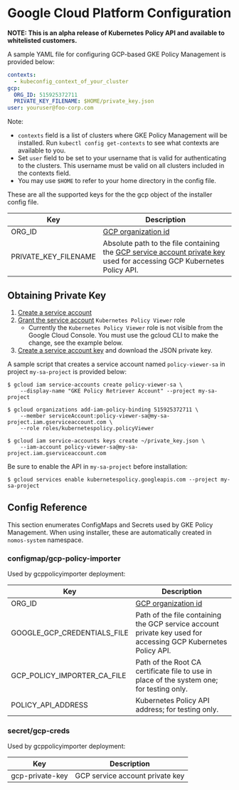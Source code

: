 # Google Cloud Platform Configuration

**NOTE: This is an alpha release of Kubernetes Policy API and available to
whitelisted customers.**

A sample YAML file for configuring GCP-based GKE Policy Management is provided
below:

```yaml
contexts:
  - kubeconfig_context_of_your_cluster
gcp:
  ORG_ID: 515925372711
  PRIVATE_KEY_FILENAME: $HOME/private_key.json
user: youruser@foo-corp.com
```

Note:

*   `contexts` field is a list of clusters where GKE Policy Management will be
    installed. Run `kubectl config get-contexts` to see what contexts are
    available to you.
*   Set `user` field to be set to your username that is valid for authenticating
    to the clusters. This username must be valid on all clusters included in the
    contexts field.
*   You may use `$HOME` to refer to your home directory in the config file.

These are all the supported keys for the the gcp object of the installer config
file.

Key                  | Description
-------------------- | -----------
ORG_ID               | [GCP organization id](https://cloud.google.com/resource-manager/docs/creating-managing-organization#retrieving_your_organization_id)
PRIVATE_KEY_FILENAME | Absolute path to the file containing the [GCP service account private key](#obtaining-private-key) used for accessing GCP Kubernetes Policy API.

## Obtaining Private Key

1.  [Create a service account][1]
2.  [Grant the service account][2] `Kubernetes Policy Viewer` role
    *   Currently the `Kubernetes Policy Viewer` role is not visible from the
        Google Cloud Console. You must use the gcloud CLI to make the change,
        see the example below.
3.  [Create a service account key][3] and download the JSON private key.

A sample script that creates a service account named `policy-viewer-sa` in
project `my-sa-project` is provided below:

```console
$ gcloud iam service-accounts create policy-viewer-sa \
    --display-name "GKE Policy Retriever Account" --project my-sa-project

$ gcloud organizations add-iam-policy-binding 515925372711 \
    --member serviceAccount:policy-viewer-sa@my-sa-project.iam.gserviceaccount.com \
    --role roles/kubernetespolicy.policyViewer

$ gcloud iam service-accounts keys create ~/private_key.json \
    --iam-account policy-viewer-sa@my-sa-project.iam.gserviceaccount.com
```

Be sure to enable the API in `my-sa-project` before installation:

```console
$ gcloud services enable kubernetespolicy.googleapis.com --project my-sa-project
```

## Config Reference

This section enumerates ConfigMaps and Secrets used by GKE Policy Management.
When using installer, these are automatically created in `nomos-system`
namespace.

### configmap/gcp-policy-importer

Used by gcppolicyimporter deployment:

Key                         | Description
--------------------------- | -----------
ORG_ID                      | [GCP organization id](https://cloud.google.com/resource-manager/docs/creating-managing-organization#retrieving_your_organization_id)
GOOGLE_GCP_CREDENTIALS_FILE | Path of the file containing the GCP service account private key used for accessing GCP Kubernetes Policy API.
GCP_POLICY_IMPORTER_CA_FILE | Path of the Root CA certificate file to use in place of the system one; for testing only.
POLICY_API_ADDRESS          | Kubernetes Policy API address; for testing only.

### secret/gcp-creds

Used by gcppolicyimporter deployment:

Key             | Description
--------------- | -------------------------------
gcp-private-key | GCP service account private key

[1]: https://cloud.google.com/iam/docs/creating-managing-service-accounts
[2]: https://cloud.google.com/iam/docs/granting-roles-to-service-accounts
[3]: https://cloud.google.com/iam/docs/creating-managing-service-account-keys
